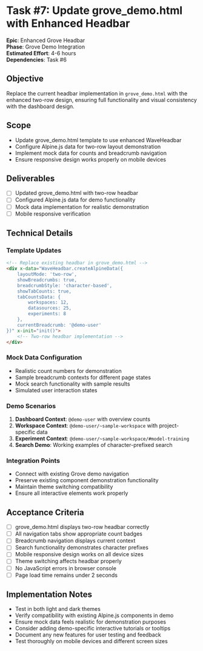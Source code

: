 # Task #7: Update grove_demo.html with Enhanced Headbar

**Epic**: Enhanced Grove Headbar  
**Phase**: Grove Demo Integration  
**Estimated Effort**: 4-6 hours  
**Dependencies**: Task #6  

## Objective
Replace the current headbar implementation in `grove_demo.html` with the enhanced two-row design, ensuring full functionality and visual consistency with the dashboard design.

## Scope
- Update grove_demo.html template to use enhanced WaveHeadbar
- Configure Alpine.js data for two-row layout demonstration
- Implement mock data for counts and breadcrumb navigation
- Ensure responsive design works properly on mobile devices

## Deliverables
- [ ] Updated grove_demo.html with two-row headbar
- [ ] Configured Alpine.js data for demo functionality
- [ ] Mock data implementation for realistic demonstration
- [ ] Mobile responsive verification

## Technical Details
### Template Updates
```html
<!-- Replace existing headbar in grove_demo.html -->
<div x-data="WaveHeadbar.createAlpineData({
    layoutMode: 'two-row',
    showBreadcrumbs: true,
    breadcrumbStyle: 'character-based',
    showTabCounts: true,
    tabCountsData: {
        workspaces: 12,
        datasources: 25,
        experiments: 8
    },
    currentBreadcrumb: '@demo-user'
})" x-init="init()">
    <!-- Two-row headbar implementation -->
</div>
```

### Mock Data Configuration
- Realistic count numbers for demonstration
- Sample breadcrumb contexts for different page states
- Mock search functionality with sample results
- Simulated user interaction states

### Demo Scenarios
1. **Dashboard Context**: `@demo-user` with overview counts
2. **Workspace Context**: `@demo-user/~sample-workspace` with project-specific data
3. **Experiment Context**: `@demo-user/~sample-workspace/#model-training`
4. **Search Demo**: Working examples of character-prefixed search

### Integration Points
- Connect with existing Grove demo navigation
- Preserve existing component demonstration functionality
- Maintain theme switching compatibility
- Ensure all interactive elements work properly

## Acceptance Criteria
- [ ] grove_demo.html displays two-row headbar correctly
- [ ] All navigation tabs show appropriate count badges
- [ ] Breadcrumb navigation displays current context
- [ ] Search functionality demonstrates character prefixes
- [ ] Mobile responsive design works on all device sizes
- [ ] Theme switching affects headbar properly
- [ ] No JavaScript errors in browser console
- [ ] Page load time remains under 2 seconds

## Implementation Notes
- Test in both light and dark themes
- Verify compatibility with existing Alpine.js components in demo
- Ensure mock data feels realistic for demonstration purposes
- Consider adding demo-specific interactive tutorials or tooltips
- Document any new features for user testing and feedback
- Test thoroughly on mobile devices and different screen sizes